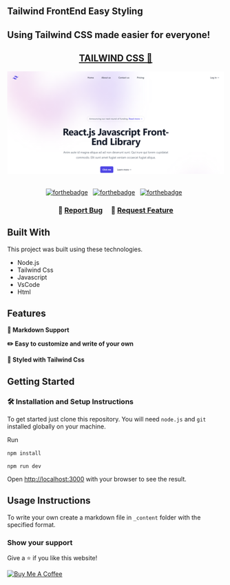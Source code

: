 ## Tailwind FrontEnd Easy Styling

## Using Tailwind CSS made easier for everyone!

<h2 align="center">
  <a href="https://faseehblogs.vercel.app/" target="_blank">TAILWIND CSS 🎨</a>
</h2>

<div align="center">
  <img alt="Demo" src="./Extra/src.PNG" />
</div>

<br/>

<center>

[![forthebadge](https://forthebadge.com/images/badges/built-with-love.svg)](https://forthebadge.com) &nbsp;
[![forthebadge](https://forthebadge.com/images/badges/made-with-javascript.svg)](https://forthebadge.com) &nbsp;
[![forthebadge](https://forthebadge.com/images/badges/open-source.svg)](https://forthebadge.com) &nbsp;

</center>

<h3 align="center">
    🔹
    <a href="https://github.com/faseeh41/Bits-0f-C0de/issues">Report Bug</a> &nbsp; &nbsp;
    🔹
    <a href="https://github.com/faseeh41/Bits-0f-C0de/issues">Request Feature</a>
</h3>

## Built With

This project was built using these technologies.

- Node.js
- Tailwind Css
- Javascript
- VsCode
- Html

## Features

**📃 Markdown Support**

**✏️ Easy to customize and write of your own**

**🎨 Styled with Tailwind Css**

## Getting Started

### 🛠 Installation and Setup Instructions

To get started just clone this repository. You will need `node.js` and `git` installed globally on your machine.

Run

```
npm install
```

```
npm run dev
```

Open [http://localhost:3000](http://localhost:3000) with your browser to see the result.

## Usage Instructions

To write your own create a markdown file in `_content` folder with the specified format.

### Show your support

Give a ⭐ if you like this website!

<a href="https://www.buymeacoffee.com/faseeh41" target="_blank"><img src="https://cdn.buymeacoffee.com/buttons/v2/default-violet.png" alt="Buy Me A Coffee" height= "60px" width= "217px" ></a>
